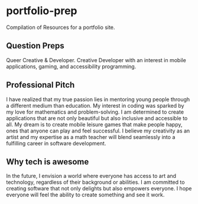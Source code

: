# portfolio-prep
Compilation of Resources for a portfolio site. 

## Question Preps
Queer Creative & Developer.
Creative Developer with an interest in mobile applications, gaming, and accessibility programming.

## Professional Pitch
I have realized that my true passion lies in mentoring young people through a different medium than education. My interest in coding was sparked by my love for mathematics and problem-solving. I am determined to create applications that are not only beautiful but also inclusive and accessible to all. My dream is to create mobile leisure games that make people happy, ones that anyone can play and feel successful. I believe my creativity as an artist and my expertise as a math teacher will blend seamlessly into a fulfilling career in software development.

## Why tech is awesome
In the future, I envision a world where everyone has access to art and technology, regardless of their background or abilities. I am committed to creating software that not only delights but also empowers everyone. I hope everyone will feel the ability to create something and see it work.
